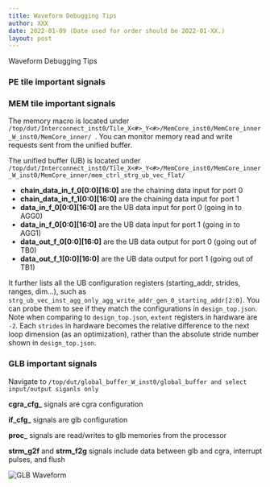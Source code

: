 ```yaml
---
title: Waveform Debugging Tips
author: XXX
date: 2022-01-09 (Date used for order should be 2022-01-XX.)
layout: post
---
```


Waveform Debugging Tips

### PE tile important signals

### MEM tile important signals
The memory macro is located under `/top/dut/Interconnect_inst0/Tile_X<#>_Y<#>/MemCore_inst0/MemCore_inner_W_inst0/MemCore_inner/
`. You can monitor memory read and write requests sent from the unified buffer.

The unified buffer (UB) is located under `/top/dut/Interconnect_inst0/Tile_X<#>_Y<#>/MemCore_inst0/MemCore_inner_W_inst0/MemCore_inner/mem_ctrl_strg_ub_vec_flat/`
- **chain_data_in_f_0[0:0][16:0]** are the chaining data input for port 0
- **chain_data_in_f_1[0:0][16:0]** are the chaining data input for port 1
- **data_in_f_0[0:0][16:0]** are the UB data input for port 0 (going in to AGG0)
- **data_in_f_0[0:0][16:0]** are the UB data input for port 1 (going in to AGG1)
- **data_out_f_0[0:0][16:0]** are the UB data output for port 0 (going out of TB0)
- **data_out_f_1[0:0][16:0]** are the UB data output for port 1 (going out of TB1)

It further lists all the UB configuration registers (starting_addr, strides, ranges, dim...), such as `strg_ub_vec_inst_agg_only_agg_write_addr_gen_0_starting_addr[2:0]`. You can probe them to see if they match the configurations in `design_top.json`. Note when comparing to  `design_top.json`, `extent` registers in hardware are `-2`. Each `strides` in hardware becomes the relative difference to the next loop dimension (as an optimization), rather than the absolute stride number shown in `design_top.json`.



### GLB important signals

Navigate to `/top/dut/global_buffer_W_inst0/global_buffer and select input/output siganls only`

**cgra_cfg_** signals are cgra configuration

**if_cfg_** signals are glb configuration 

**proc_** signals are read/writes to glb memories from the processor

**strm_g2f** and **strm_f2g** signals include data between glb and cgra, interrupt pulses, and flush

![GLB Waveform](/aha-wiki-page/assets/glb_waveform.png)
